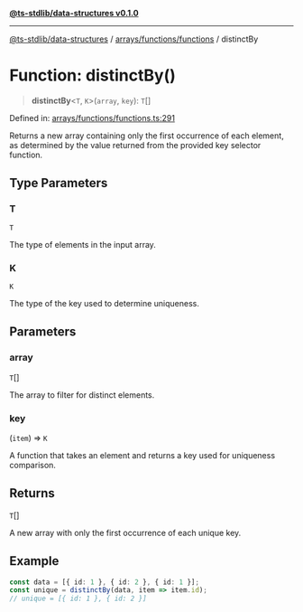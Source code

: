 [**@ts-stdlib/data-structures v0.1.0**](../../../../README.md)

***

[@ts-stdlib/data-structures](../../../../README.md) / [arrays/functions/functions](../README.md) / distinctBy

# Function: distinctBy()

> **distinctBy**\<`T`, `K`\>(`array`, `key`): `T`[]

Defined in: [arrays/functions/functions.ts:291](https://github.com/gabaudette/ts-stdlib/blob/8e7816af16ba99a04cff637dfff9fab2e1e392d8/packages/data-structures/src/arrays/functions/functions.ts#L291)

Returns a new array containing only the first occurrence of each element,
as determined by the value returned from the provided key selector function.

## Type Parameters

### T

`T`

The type of elements in the input array.

### K

`K`

The type of the key used to determine uniqueness.

## Parameters

### array

`T`[]

The array to filter for distinct elements.

### key

(`item`) => `K`

A function that takes an element and returns a key used for uniqueness comparison.

## Returns

`T`[]

A new array with only the first occurrence of each unique key.

## Example

```typescript
const data = [{ id: 1 }, { id: 2 }, { id: 1 }];
const unique = distinctBy(data, item => item.id);
// unique = [{ id: 1 }, { id: 2 }]
```
